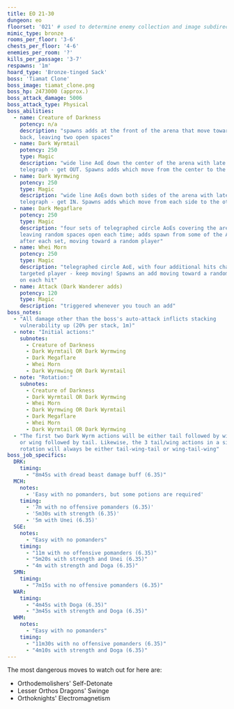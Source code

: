 ```yaml
---
title: EO 21-30
dungeon: eo
floorset: '021' # used to determine enemy collection and image subdirectory
mimic_type: bronze
rooms_per_floor: '3-6'
chests_per_floor: '4-6'
enemies_per_room: '?'
kills_per_passage: '3-7'
respawns: '1m'
hoard_type: 'Bronze-tinged Sack'
boss: 'Tiamat Clone'
boss_image: tiamat_clone.png
boss_hp: 2473000 (approx.)
boss_attack_damage: 5006
boss_attack_type: Physical
boss_abilities:
  - name: Creature of Darkness
    potency: n/a
    description: "spawns adds at the front of the arena that move toward the
    back, leaving two open spaces"
  - name: Dark Wyrmtail
    potency: 250
    type: Magic
    description: "wide line AoE down the center of the arena with late
    telegraph - get OUT. Spawns adds which move from the center to the sides"
  - name: Dark Wyrmwing
    potency: 250
    type: Magic
    description: "wide line AoEs down both sides of the arena with late
    telegraph - get IN. Spawns adds which move from each side to the other"
  - name: Dark Megaflare
    potency: 250
    type: Magic
    description: "four sets of telegraphed circle AoEs covering the arena,
    leaving random spaces open each time; adds spawn from some of the AoEs
    after each set, moving toward a random player"
  - name: Whei Morn
    potency: 250
    type: Magic
    description: "telegraphed circle AoE, with four additional hits chasing the
    targeted player - keep moving! Spawns an add moving toward a random player
    on each hit"
  - name: Attack (Dark Wanderer adds)
    potency: 120
    type: Magic
    description: "triggered whenever you touch an add"
boss_notes:
  - "All damage other than the boss's auto-attack inflicts stacking
    vulnerability up (20% per stack, 1m)"
  - note: "Initial actions:"
    subnotes:
      - Creature of Darkness
      - Dark Wyrmtail OR Dark Wyrmwing
      - Dark Megaflare
      - Whei Morn
      - Dark Wyrmwing OR Dark Wyrmtail
  - note: "Rotation:"
    subnotes:
      - Creature of Darkness
      - Dark Wyrmtail OR Dark Wyrmwing
      - Whei Morn
      - Dark Wyrmwing OR Dark Wyrmtail
      - Dark Megaflare
      - Whei Morn
      - Dark Wyrmtail OR Dark Wyrmwing
  - "The first two Dark Wyrm actions will be either tail followed by wing
    or wing followed by tail. Likewise, the 3 tail/wing actions in a single
    rotation will always be either tail-wing-tail or wing-tail-wing"
boss_job_specifics:
  DRK:
    timing:
      - "8m45s with dread beast damage buff (6.35)"
  MCH:
    notes:
      - 'Easy with no pomanders, but some potions are required'
    timing:
      - '7m with no offensive pomanders (6.35)'
      - '5m30s with strength (6.35)'
      - '5m with Unei (6.35)'
  SGE:
    notes:
      - "Easy with no pomanders"
    timing:
      - "11m with no offensive pomanders (6.35)"
      - "5m20s with strength and Unei (6.35)"
      - "4m with strength and Doga (6.35)"
  SMN:
    timing:
      - "7m15s with no offensive pomanders (6.35)"
  WAR:
    timing:
      - "4m45s with Doga (6.35)"
      - "3m45s with strength and Doga (6.35)"
  WHM:
    notes:
      - "Easy with no pomanders"
    timing:
      - "11m30s with no offensive pomanders (6.35)"
      - "4m10s with strength and Doga (6.35)"
---
```


The most dangerous moves to watch out for here are:

* Orthodemolishers' Self-Detonate
* Lesser Orthos Dragons' Swinge
* Orthoknights' Electromagnetism
